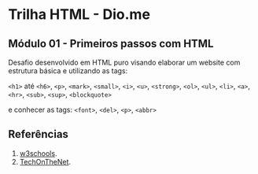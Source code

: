 # Trilha HTML - Dio.me

## Módulo 01 - Primeiros passos com HTML

Desafio desenvolvido em HTML puro visando elaborar um website com estrutura básica e utilizando as tags:

`<h1>` até `<h6>`, `<p>`, `<mark>`, `<small>`, `<i>`, `<u>`, `<strong>`, `<ol>`, `<ul>`, `<li>`, `<a>`, `<hr>`, `<sub>`, `<sup>`, `<blockquote>`

e conhecer as tags: `<font>`, `<del>`, `<p>`, `<abbr>`

## Referências

1. [w3schools](https://www.w3schools.com/html/default.asp).
2. [TechOnTheNet](https://www.techonthenet.com/html/).
